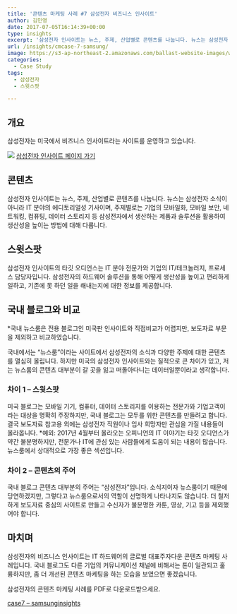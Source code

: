 ```yaml
---
title: '콘텐츠 마케팅 사례 #7 삼성전자 비즈니스 인사이트'
author: 김민영
date: 2017-07-05T16:14:39+00:00
type: insights
excerpt: '삼성전자 인사이트는 뉴스, 주제, 산업별로 콘텐츠를 나눕니다. 뉴스는 삼성전자 소식이 아니라 IT 분야의 에디토리얼성 기사이며, 주제별로는 기업의 모바일화, 모바일 보안, 네트워킹, 컴퓨팅, 데이터 스토리지 등 삼성전자에서 생산하는 제품과 솔루션을 활용하여 생산성을 높이는 방법에 대해 다룹니다.&nbsp'
url: /insights/cmcase-7-samsung/
image: https://s3-ap-northeast-2.amazonaws.com/ballast-website-images/wp-content/uploads/2017/08/15105950/img-2.png
categories:
  - Case Study
tags:
  - 삼성전자
  - 스윗스팟

---
```

## 개요

삼성전자는 미국에서 비즈니스 인사이트라는 사이트를 운영하고 있습니다.

![](https://s3-ap-northeast-2.amazonaws.com/ballast-website-images/wp-content/uploads/2017/07/삼성전자인사이트-2-1024x583.png)
[삼성전자 인사이트 페이지 가기](https://insights.samsung.com)
&nbsp;

## 콘텐츠
삼성전자 인사이트는 뉴스, 주제, 산업별로 콘텐츠를 나눕니다. 뉴스는 삼성전자 소식이 아니라 IT 분야의 에디토리얼성 기사이며, 주제별로는 기업의 모바일화, 모바일 보안, 네트워킹, 컴퓨팅, 데이터 스토리지 등 삼성전자에서 생산하는 제품과 솔루션을 활용하여 생산성을 높이는 방법에 대해 다룹니다.

## 스윗스팟
삼성전자 인사이트의 타깃 오디언스는 IT 분야 전문가와 기업의 IT/테크놀러지, 프로세스 담당자입니다. 삼성전자의 하드웨어 솔루션을 통해 어떻게 생산성을 높이고 편리하게 일하고, 기존에 못 하던 일을 해내는지에 대한 정보를 제공합니다.

## 국내 블로그와 비교
*국내 뉴스룸은 전용 블로그인 미국판 인사이트와 직접비교가 어렵지만, 보도자료 부문을 제외하고 비교하였습니다.

국내에서는 “뉴스룸”이라는 사이트에서 삼성전자의 소식과 다양한 주제에 대한 콘텐츠를 열심히 올립니다. 하지만 미국의 삼성전자 인사이트와는 질적으로 큰 차이가 있고, 저는 뉴스룸의 콘텐츠 대부분이 갈 곳을 잃고 떠돌아다니는 데이터일뿐이라고 생각합니다.

      
### 차이 1 &#8211; 스윗스팟
미국 블로그는 모바일 기기, 컴퓨터, 데이터 스토리지를 이용하는 전문가와 기업고객이라는 대상을 명확히 주장하지만, 국내 블로그는 모두를 위한 콘텐츠를 만들려고 합니다. 결국 보도자료 참고용 외에는 삼성전자 직원이나 입사 희망자만 관심을 가질 내용들이 올라옵니다. *예외: 2017년 4월부터 올라오는 오피니언의 IT 이야기는 타깃 오디언스가 약간 불분명하지만, 전문가나 IT에 관심 있는 사람들에게 도움이 되는 내용이 많습니다. 뉴스룸에서 상대적으로 가장 좋은 섹션입니다.

### 차이 2 &#8211; 콘텐츠의 주어
국내 블로그 콘텐츠 대부분의 주어는 “삼성전자”입니다. 소식지이자 뉴스룸이기 때문에 당연하겠지만, 그렇다고 뉴스룸으로서의 역할이 선명하게 나타나지도 않습니다. 더 철저하게 보도자료 중심의 사이트로 만들고 수신자가 불분명한 카툰, 영상, 기고 등을 제외했어야 합니다.

## 마치며
삼성전자의 비즈니스 인사이트는 IT 하드웨어의 글로벌 대표주자다운 콘텐츠 마케팅 사례입니다. 국내 블로그도 다른 기업의 커뮤니케이션 채널에 비해서는 톤이 일관되고 훌륭하지만, 좀 더 개선된 콘텐츠 마케팅을 하는 모습을 보였으면 좋겠습니다.

삼성전자의 콘텐츠 마케팅 사례를 PDF로 다운로드받으세요.

[case7 &#8211; samsunginsights][1]

 [1]: https://ballast.co.kr/wp-content/uploads/2017/07/case7-samsunginsights.pdf